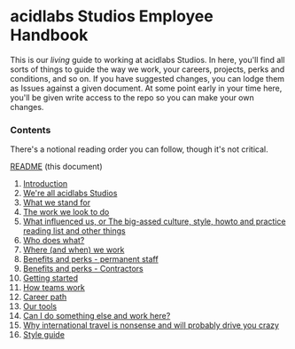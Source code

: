 # acidlabs Studios Employee Handbook

This is our _living_ guide to working at acidlabs Studios. In here, you'll find all sorts of things to guide the way we work, your careers, projects, perks and conditions, and so on. If you have suggested changes, you can lodge them as Issues against a given document. At some point early in your time here, you'll be given write access to the repo so you can make your own changes.

### Contents

There's a notional reading order you can follow, though it's not critical.

[README](README.md) (this document)
1. [Introduction](introduction.md)
2. [We're all acidlabs Studios](were-all-acidlabs-studios.md)
3. [What we stand for](what-we-stand-for.md)
4. [The work we look to do](the-work-we-look-to-do.md)
5. [What influenced us, or The big-assed culture, style, howto and practice reading list and other things](influences.md)
6. [Who does what?](who-does-what.md)
7. [Where (and when) we work](where-we-work.md)
8. [Benefits and perks - permanent staff](benefits-and-perks.md)
9. [Benefits and perks - Contractors](benefits-and-perks-contractors.md)
10. [Getting started](getting-started.md)
11. [How teams work](how-teams-work.md)
12. [Career path](career-path.md)
13. [Our tools](our-tools.md)
14. [Can I do something else and work here?](moonlighting.md)
15. [Why international travel is nonsense and will probably drive you crazy](international-travel.md)
16. [Style guide](style-guide.md)
